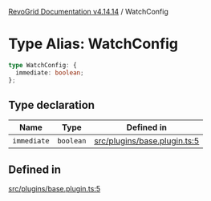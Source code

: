 [RevoGrid Documentation v4.14.14](README.md) / WatchConfig

# Type Alias: WatchConfig

```ts
type WatchConfig: {
  immediate: boolean;
};
```

## Type declaration

| Name | Type | Defined in |
| ------ | ------ | ------ |
| `immediate` | `boolean` | [src/plugins/base.plugin.ts:5](https://github.com/revolist/revogrid/blob/fdfe81f10fb07db00151f14190ac038aded766a8/src/plugins/base.plugin.ts#L5) |

## Defined in

[src/plugins/base.plugin.ts:5](https://github.com/revolist/revogrid/blob/fdfe81f10fb07db00151f14190ac038aded766a8/src/plugins/base.plugin.ts#L5)
